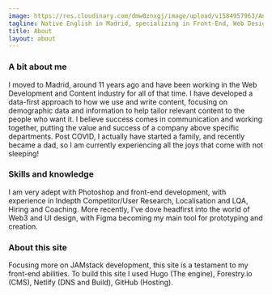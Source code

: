 ```yaml
---
image: https://res.cloudinary.com/dmw0znxgj/image/upload/v1584957963/AntvdUploads/_MG_0085_wvjusy.jpg
tagline: Native English in Madrid, specializing in Front-End, Web Design and Content.
title: About
layout: about
---
```

  ### A bit about me
  I moved to Madrid, around 11 years ago and have been working in the Web Development and Content industry for all of that time. I have developed a data-first approach to how we use and write content, focusing on demographic data and information to help tailor relevant content to the people who want it.
  I believe success comes in communication and working together, putting the value and success of a company above specific departments.
  Post COVID, I actually have started a family, and recently became a dad, so I am currently experiencing all the joys that come with not sleeping!
  ### Skills and knowledge
  I am very adept with Photoshop and front-end development, with experience in Indepth Competitor/User Research, Localisation and LQA, Hiring and Coaching.
  More recently, I've dove headfirst into the world of Web3 and UI design, with Figma becoming my main tool for prototyping and creation.
  ### About this site
  Focusing more on JAMstack development, this site is a testament to my front-end abilities. To build this site I used Hugo (The engine), Forestry.io (CMS), Netlify (DNS and Build), GitHub (Hosting).
